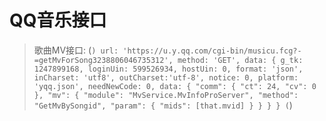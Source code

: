 # QQ音乐接口

>歌曲MV接口:
(```)
	url: 'https://u.y.qq.com/cgi-bin/musicu.fcg?-=getMvForSong3238806046735312',
	method: 'GET',
	data: {
		g_tk: 1247899168,
		loginUin: 599526934,
		hostUin: 0,
		format: 'json',
		inCharset: 'utf8',
		outCharset:'utf-8',
		notice: 0,
		platform: 'yqq.json',
		needNewCode: 0,
		data: {
			"comm": {
				"ct": 24,
				"cv": 0
			},
			"mv": {
				"module": "MvService.MvInfoProServer",
				"method": "GetMvBySongid",
				"param": {
				"mids": [that.mvid]
			}
		}
	}
}
(```)